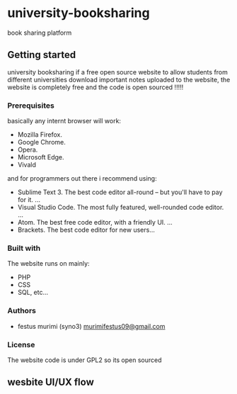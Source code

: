 # university-booksharing
book sharing platform

## Getting started
university booksharing if a free open source website to allow students from different universities download important notes uploaded to the website, the website is completely free and the code is open sourced !!!!!

### Prerequisites
basically any internt browser will work: 

* Mozilla Firefox.
* Google Chrome.
* Opera.
* Microsoft Edge.
* Vivald

and for programmers out there i recommend using:

* Sublime Text 3. The best code editor all-round – but you'll have to pay for it. ...
* Visual Studio Code. The most fully featured, well-rounded code editor. ...
* Atom. The best free code editor, with a friendly UI. ...
* Brackets. The best code editor for new users...

### Built with

The website runs on mainly:

* PHP
* CSS
* SQL, etc...

### Authors

* festus murimi (syno3) murimifestus09@gmail.com

### License

The website code is under GPL2 so its open sourced

## wesbite UI/UX flow
















